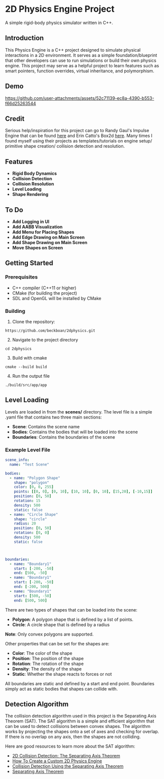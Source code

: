 # 2D Physics Engine Project

A simple rigid-body physics simulator written in C++.

## Introduction

This Physics Engine is a C++ project designed to simulate physical interactions in a 2D environment. It serves as a
simple foundation/blueprint that other developers can use to run simulations or build their own physics engine. This
project may serve as a helpful project to learn features such as smart pointers, function overrides, virtual
inheritance, and polymorphism.

## Demo


https://github.com/user-attachments/assets/52c71139-ec8a-4390-b553-f66d25263544



## Credit

Serious help/inspiration for this project can go to Randy Gaul's Impulse Engine that can be found [here](https://github.com/RandyGaul/ImpulseEngine) and
Erin Catto's Box2d [here](https://github.com/erincatto/box2d). Many times I found myself using their projects as
templates/tutorials on engine setup/ primitive shape creation/ collision detection and resolution.

## Features

- **Rigid Body Dynamics**
- **Collision Detection**
- **Collision Resolution**
- **Level Loading**
- **Shape Rendering**

## To Do

- **Add Logging in UI**
- **Add AABB Visualization**
- **Add Menu for Placing Shapes**
- **Add Edge Drawing on Main Screen**
- **Add Shape Drawing on Main Screen**
- **Move Shapes on Screen**

## Getting Started

### Prerequisites

- C++ compiler (C++11 or higher)
- CMake (for building the project)
- SDL and OpenGL will be installed by CMake

### Building

1. Clone the repository:

```
https://github.com/beckboan/2dphysics.git
```

2. Navigate to the project directory

```
cd 2dphysics
```

3. Build with cmake

```
cmake --build build 
```

4. Run the output file

```
./build/src/app/app
```

## Level Loading
Levels are loaded in from the **scenes/** directory. The level file is a simple .yaml file that contains two three main sections:
- **Scene**: Contains the scene name
- **Bodies**: Contains the bodies that will be loaded into the scene
- **Boundaries**: Contains the boundaries of the scene

### Example Level File
```yaml
scene_info:
  name: "Test Scene"

bodies:
  - name: "Polygon Shape"
    shape: "polygon"
    color: [0, 0, 255]
    points: [[0, 0], [0, 10], [10, 10], [0, 10], [15,20], [-10,15]]
    position: [0, 50]
    rotation: 15
    density: 500
    static: false  
  - name: "Circle Shape"
    shape: "circle"
    radius: 20
    position: [0, 50]
    rotation: [0, 0]
    density: 500
    static: false



boundaries:
  - name: "Boundary1"
    start: [-200, -50]
    end: [500, -50]
  - name: "Boundary1"
    start: [-200, -50]
    end: [-200, 500]
  - name: "Boundary1"
    start: [500, -50]
    end: [500, 500]
```
There are two types of shapes that can be loaded into the scene:
- **Polygon**: A polygon shape that is defined by a list of points. 
- **Circle**: A circle shape that is defined by a radius

**Note**: Only convex polygons are supported.

Other properties that can be set for the shapes are:
- **Color**: The color of the shape
- **Position**: The position of the shape
- **Rotation**: The rotation of the shape
- **Density**: The density of the shape
- **Static**: Whether the shape reacts to forces or not

All boundaries are static and defined by a start and end point. Boundaries simply act as static bodies that shapes can collide with.

## Detection Algorithm
The collision detection algorithm used in this project is the Separating Axis Theorem (SAT). The SAT algorithm is a simple and efficient algorithm that can be used to detect collisions between convex shapes. The algorithm works by projecting the shapes onto a set of axes and checking for overlap. If there is no overlap on any axis, then the shapes are not colliding.

Here are good resources to learn more about the SAT algorithm:
- [2D Collision Detection: The Separating Axis Theorem](https://www.codeproject.com/Articles/15573/2D-Polygon-Collision-Detection)
- [How To Create a Custom 2D Physics Engine](https://code.tutsplus.com/how-to-create-a-custom-2d-physics-engine-the-basics-and-impulse-resolution--gamedev-6331t)
- [Collision Detection Using the Separating Axis Theorem](https://code.tutsplus.com/collision-detection-using-the-separating-axis-theorem--gamedev-169t)
- [Separating Axis Theorem](https://en.wikipedia.org/wiki/Hyperplane_sepaation_theorem)











